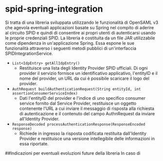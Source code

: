 # spid-spring-integration

Si tratta di una libreria sviluppata utilizzando le funzionalità di OpenSAML v3 che agevola eventuali applicazioni basate su Spring nel compito di aderire al circuito SPID e quindi di consentire ai propri utenti di autenticarsi usando le proprie credenziali SPID. La libreria è costituita da un file JAR utilizzabile come dipendenza in un'applicazione Spring. Essa espone le sue funzionalità attraverso i seguenti metodi pubblici di un'interfaccia SPIDIntegrationService.
- `List<IdpEntry> getAllIdpEntry()`
	 - Restituisce una lista degli Identity Provider SPID ufficiali. Di ogni provider il servizio fornisce un identificativo applicativo, l'entityID e il nome del provider, un URL da cui è possibile scaricare il logo del provider.
- `AuthRequest buildAuthenticationRequest(String entityId, int assertionConsumerServiceIndex)`
	 - Dati l'entityID del provider e l'indice di uno specifico consumer service fornito dal Service Provider, restituisce un oggetto contenente l’URL a cui inviare il messaggio di risposta alla richiesta di autenticazione e il contenuto del campo AuthnRequest da inviare all'Identity Provider.
- `ResponseDecoded processAuthenticationResponse(ResponseEncoded response)`
   - Richiede in ingresso la risposta codificata restituita dall'Identity Provider e restituisce una versione intellegibile delle informazioni in essa riportate.

##Indicazioni per eventuali evoluzioni future della libreria
In caso di 
